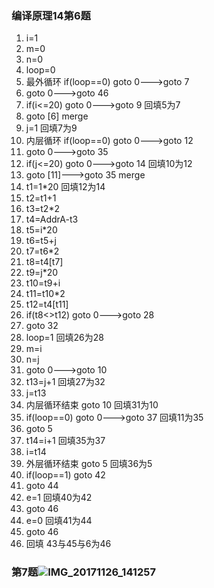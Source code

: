 ### 编译原理14第6题

1. i=1
2. m=0
3. n=0
4. loop=0
5. 最外循环 if(loop==0) goto 0--->goto 7
6. goto 0--->goto 46
7. if(i<=20) goto 0--->goto 9  回填5为7
8. goto [6] merge
9. j=1 回填7为9
10. 内层循环 if(loop==0) goto 0--->goto 12
11. goto 0--->goto 35
12. if(j<=20) goto 0--->goto 14 回填10为12
13. goto [11]--->goto 35 merge
14. t1=1*20 回填12为14
15. t2=t1+1
16. t3=t2*2
17. t4=AddrA-t3
18. t5=i*20
19. t6=t5+j
20. t7=t6*2
21. t8=t4[t7]
22. t9=j*20
23. t10=t9+i
24. t11=t10*2
25. t12=t4[t11]
26. if(t8<>t12) goto 0--->goto 28
27. goto 32
28. loop=1 回填26为28
29. m=i
30. n=j
31. goto 0--->goto 10
32. t13=j+1 回填27为32
33. j=t13
34. 内层循环结束 goto 10 回填31为10
35. if(loop==0) goto 0--->goto 37 回填11为35
36. goto 5
37. t14=i+1 回填35为37
38. i=t14
39. 外层循环结束 goto 5 回填36为5
40. if(loop==1) goto 42
41. goto 44
42. e=1 回填40为42
43. goto 46
44. e=0 回填41为44
45. goto 46
46. 回填 43与45与6为46

### 第7题![IMG_20171126_141257](IMG_20171126_141257.jpg)

